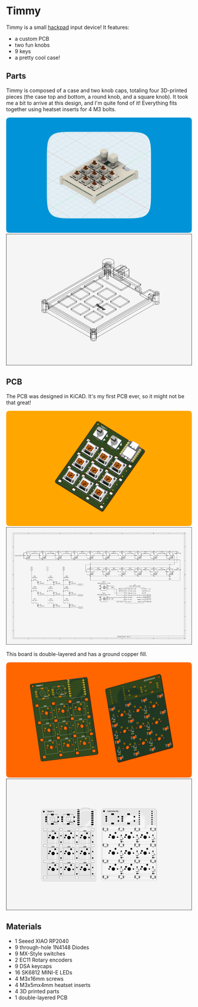 # Timmy

Timmy is a small [hackpad](https://hackpad.hackclub.com/) input device!
It features:

- a custom PCB
- two fun knobs
- 9 keys
- a pretty cool case!

## Parts

Timmy is composed of a case and two knob caps, totaling four
3D-printed pieces (the case top and bottom, a round knob, and a square knob).
It took me a bit to arrive at this design, and I'm quite fond of
it! Everything fits together using heatset inserts for 4 M3 bolts.

![An angled top view of a macropad with 9 switches and two rotary encoders](./assets/case.png)
![An angled top view of the macropad's body](./assets/body.png)

## PCB

The PCB was designed in KiCAD. It's my first PCB ever, so it might
not be that great!

![A render of PCB assembled with various components, including a microcontroller, two rotary encoders, and various switches](./assets/built.png)
![S screenshot of the schematic for the PCB](./assets/schematic.png)

This board is double-layered and has a ground copper fill.

![Renders for the PCB without components from front and behind angles](./assets/pcb_render.png)
![2D drawings of the PCB, front and back](./assets/pcb.png)

## Materials

- 1 Seeed XIAO RP2040
- 9 through-hole 1N4148 Diodes
- 9 MX-Style switches
- 2 EC11 Rotary encoders
- 9 DSA keycaps
- 16 SK6812 MINI-E LEDs
- 4 M3x16mm screws
- 4 M3x5mx4mm heatset inserts
- 4 3D printed parts
- 1 double-layered PCB
